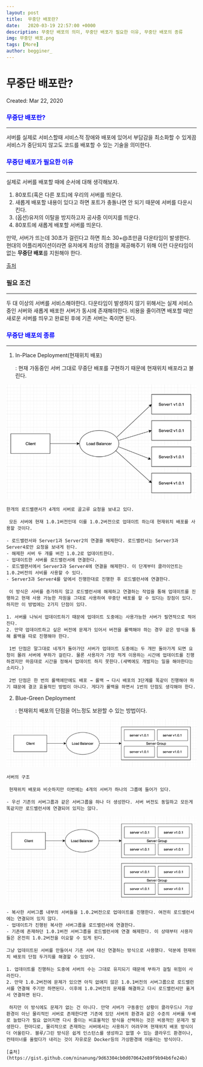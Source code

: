```yaml
---
layout: post
title:  무중단 배포란?
date:   2020-03-19 22:57:00 +0000
description: 무중단 배포의 의미, 무중단 배포가 필요한 이유, 무중단 배포의 종류
img: 무중단 배포.png
tags: [More]
author: begginer_
---
```


# 무중단 배포란?

Created: Mar 22, 2020

### <span style="color:blue;">무중단 배포란?</span>

---

 서버를 실제로 서비스할때 서비스적 장애와 배포에 있어서 부담감을 최소화할 수 있게끔 서비스가 중단되지 않고도 코드를 배포할 수 있는 기술을 의미한다.

### <span style="color:blue;">무중단 배포가 필요한 이유</span>

---

 실제로 서버를 배포할 때에 순서에 대해 생각해보자.

1. 80포트(혹은 다른 포트)에 우리의 서버를 띄운다.
2. 새롭게 배포할 내용이 있다고 하면 포트가 충돌나면 안 되기 때문에 서버를 다운시킨다.
3. (옵션)유저의 이탈을 방지하고자 공사중 이미지를 띄운다.
4. 80포트에 새롭게 배포할 서버를 띄운다.

 만약, 서버가 뜨는데 30초가 걸린다고 하면 최소 30+@초만큼 다운타임이 발생한다. 현대의 어플리케이션이라면 유저에게 최상의 경험을 제공해주기 위해 이런 다운타임이 없는 <span style="font-weight:bold;">무중단 배포</span>를 지원해야 한다.

[출처](https://perfectacle.github.io/2019/04/21/non-stop-deployment/)

### 필요 조건

---

 두 대 이상의 서버를 서비스해야한다. 다운타임이 발생하지 않기 위해서는 실제 서비스 중인 서버와 새롭게 배포한 서버가 동시에 존재해야한다. 비용을 줄이려면 배포할 때만 새로운 서버를 띄우고 완료된 후에 기존 서버는 죽이면 된다. 

### <span style="color:blue;">무중단 배포의 종류</span>

---

1. In-Place Deployment(현재위치 배포)

    : 현재 가동중인 서버 그대로 무중단 배포를 구현하기 때문에 현재위치 배포라고 불린다. 

<center><img src="/assets/img/무중단/01.png"></center>

    한개의 로드밸랜서가 4개의 서버로 골고루 요청을 보내고 있다.

     모든 서버에 현재 1.0.1버전인데 이를 1.0.2버전으로 업데이트 하는데 현재위치 배포를 사용할 것이다.

    - 로드밸런서와 Server1과 Server2의 연결을 해제한다. 로드밸런서는 Server3과 Server4로만 요청을 보내게 된다.
    - 해제한 서버 두 개를 버전 1.0.2로 업데이트한다.
    - 업데이트한 서버를 로드밸런서에 연결한다.
    - 로드밸랜서에서 Server3과 Server4에 연결을 해제한다. 이 단계부터 클라이언트는 1.0.2버전의 서비를 사용할 수 있다.
    - Server3과 Server4를 앞에서 진행한대로 진행한 후 로드밸런서에 연결한다.

     이 방식은 서버를 증가하지 않고 로드밸런서에 해제하고 연결하는 작업을 통해 업데이트를 진행하고 현재 사용 가능한 자원을 그대로 사용하여 무중단 배포를 할 수 있다는 장점이 있다. 하지만 이 방법에는 2가지 단점이 있다.

    1. 서버를 나눠서 업데이트하기 때문에 업데이트 도중에는 사용가능한 서버가 필연적으로 적어진다.
    2. 만약 업데이트하고 싶은 버전에 문제가 있어서 버전을 롤백해야 하는 경우 같은 방식을 통해 롤백을 따로 진행해야 한다.

     1번 단점은 말그대로 네개가 돌아가던 서버가 업데이트 도중에는 두 개만 돌아가게 되면 요청이 몰려 서버에 부하가 걸린다. 물론 사용자가 가장 적게 이용하는 시간에 업데이트를 진행하겠지만 마음대로 시간을 정해서 업데이트 하지 못한다.(새벽에도 개발자는 일을 해야한다는 소리다.)

     2번 단점은 한 번의 롤백에만에도 배포 → 롤백 → 다시 배포의 3단계를 똑같이 진행해야 하기 떄문에 결코 효율적인 방법이 아니다. 게다가 롤백을 하면서 1번의 단점도 생각해야 한다.

2. Blue-Green Deployment

    : 현재위치 배포의 단점을 어느정도 보완할  수 있는 방법이다. 

<center><img src="/assets/img/무중단/02.png"></center>

    서버의 구조

     현재위치 배포와 비슷하지만 이번에는 4개의 서버가 하나의 그룹에 들어가 있다. 

    - 우선 기존의 서버그룹과 같은 서버그룹을 하나 더 생성한다. 서버 버전도 동일하고 모든게 똑같지만 로드밸런서에 연결되어 있지는 않다.

<center><img src="/assets/img/무중단/03.png"></center>

    - 복사한 서버그룹 내부의 서버들을 1.0.2버전으로 업데이트를 진행한다. 여전히 로드밸런서에는 연결되어 있지 않다.
    - 업데이트가 진행된 복사한 서버그룹을 로드밸런서에 연결한다.
    - 기존에 존재하던 1.0.1버전 서버그룹을 로드밸런서에 연결 해제한다. 이 상태부터 사용자들은 온전히 1.0.2버전을 이요할 수 있게 된다.

    그냥 업데이트된 서버를 만들어서 기존 서버 대신 연결하는 방식으로 사용했다. 덕분에 현재위치 배포의 단점 두가지를 해결할 수 있었다.

    1. 업데이트를 진행하는 도중에 서버의 수는 그대로 유지되기 때문에 부하가 걸릴 위험이 사라진다.
    2. 만약 1.0.2버전에 문제가 있으면 아직 없애지 않은 1.0.1버전의 서버그룹으로 로드밸런서를 연결해 주기만 하면된다. 이후에 1.0.2버전의 문제를 해결하고 다시 로드밸런서만 옮겨서 연결하면 된다.

     하지만 이 방식에도 문제가 없는 건 아니다. 만약 서버가 구동중인 상황이 클라우드나 가상환경이 아닌 물리적인 서버로 존재한다면 기존에 있던 서버의 환경과 같은 수준의 서버를 두배로 늘렸다가 필요 없어지면 다시 줄이는 비효율적인 방식을 선택하는 것은 비용적인 문제가 발생한다. 한마디로, 물리적으로 존재하는 서버에서는 사용하기 어려우며 현재위치 배포 방식이 더 어울린다. 블루/그린 방식은 쉽게 인스턴스를 생성하고 없앨 수 있는 클라우드 환경이나, 컨테이너를 올렸다가 내리는 것이 자유로운 Docker등의 가상환경에 어울리는 방식이다.

    [출처](https://gist.github.com/ninanung/9d63304cb0d070642e89f9b94b6fe24b)